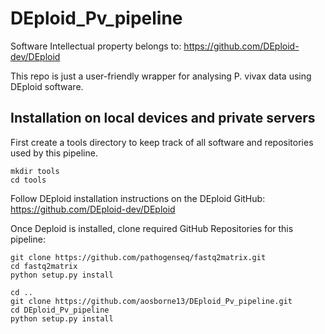# DEploid_Pv_pipeline
Software Intellectual property belongs to: https://github.com/DEploid-dev/DEploid

This repo is just a user-friendly wrapper for analysing P. vivax data using DEploid software.

## Installation on local devices and private servers
First create a tools directory to keep track of all software and repositories used by this pipeline.

    mkdir tools
    cd tools
Follow DEploid installation instructions on the DEploid GitHub: https://github.com/DEploid-dev/DEploid

Once Deploid is installed, clone required GitHub Repositories for this pipeline:

    git clone https://github.com/pathogenseq/fastq2matrix.git
    cd fastq2matrix
    python setup.py install

    cd ..
    git clone https://github.com/aosborne13/DEploid_Pv_pipeline.git
    cd DEploid_Pv_pipeline
    python setup.py install

